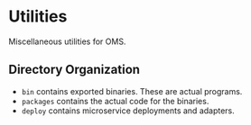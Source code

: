 # Utilities

Miscellaneous utilities for OMS.

## Directory Organization

- `bin` contains exported binaries. These are actual programs.
- `packages` contains the actual code for the binaries.
- `deploy` contains microservice deployments and adapters.

